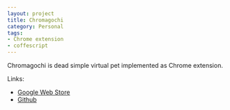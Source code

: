 ```yaml
---
layout: project
title: Chromagochi
category: Personal
tags: 
- Chrome extension
- coffescript
---
```


Chromagochi is dead simple virtual pet implemented as Chrome extension.

Links:

- [Google Web Store](http://www.text-tools-online.co://chrome.google.com/webstore/detail/chromagochi/beegmjpglpekcgcegnpikjnndlblacif)
- [Github](https://github.com/aquilax/chromagochi)
